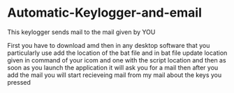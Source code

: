 # Automatic-Keylogger-and-email
This keylogger sends mail to the mail given by YOU 


First you have to download amd then in any desktop software that you particularly use add the location of the bat file and in bat file update location given in command of your icom and one with the script location
and then as soon as you launch the application it will ask you for a mail then after you add the mail you will start recieveing mail from my mail about the keys you pressed 
